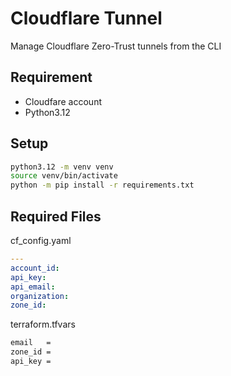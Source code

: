 # Cloudflare Tunnel
Manage Cloudflare Zero-Trust tunnels from the CLI
## Requirement
- Cloudfare account
- Python3.12

## Setup
```bash
python3.12 -m venv venv
source venv/bin/activate
python -m pip install -r requirements.txt
```

## Required Files
cf_config.yaml
```yaml
---
account_id: 
api_key: 
api_email: 
organization: 
zone_id: 
```

terraform.tfvars
```bash
email   = 
zone_id = 
api_key =
```
